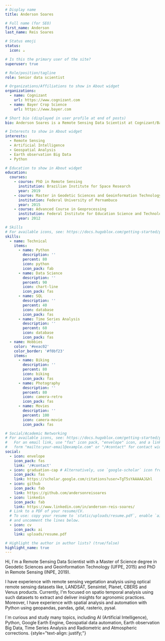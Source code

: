 ```yaml
---
# Display name
title: Anderson Soares

# Full name (for SEO)
first_name: Anderson
last_name: Reis Soares

# Status emoji
status:
  icon: ☕️

# Is this the primary user of the site?
superuser: true

# Role/position/tagline
role: Senior data scientist

# Organizations/Affiliations to show in About widget
organizations:
  - name: Cognizant
    url: https://www.cognizant.com
  - name: Bayer Crop Science
    url: https://www.bayer.com

# Short bio (displayed in user profile at end of posts)
bio: Anderson Soares is a Remote Sensing Data Scientist at Cognizant/Bayer Crop Science. My research interests include remote sensing, geospatial analysis and time series analysis.

# Interests to show in About widget
interests:
  - Remote Sensing
  - Artificial Intelligence
  - Geospatial Analysis
  - Earth observation Big Data
  - Python

# Education to show in About widget
education:
  courses:
    - course: PhD in Remote Sensing
      institution: Brazilian Institute for Space Research
      year: 2019
    - course: Master in Geodetic Sciences and Geoinformation Technology
      institution: Federal University of Pernambuco
      year: 2015
    - course: Advanced Course in Geoprocessing
      institution: Federal Institute for Education Science and Technology of Paraíba
      year: 2012

# Skills
# For available icons, see: https://docs.hugoblox.com/getting-started/page-builder/#icons
skills:
  - name: Technical
    items:
      - name: Python
        description: ''
        percent: 80
        icon: python
        icon_pack: fab
      - name: Data Science
        description: ''
        percent: 90
        icon: chart-line
        icon_pack: fas
      - name: SQL
        description: ''
        percent: 40
        icon: database
        icon_pack: fas
      - name: Time Series Analysis
        description: ''
        percent: 60
        icon: database
        icon_pack: fas
  - name: Hobbies
    color: '#eeac02'
    color_border: '#f0bf23'
    items:
      - name: Biking
        description: ''
        percent: 80
        icon: biking
        icon_pack: fas
      - name: Photography
        description: ''
        percent: 80
        icon: camera-retro
        icon_pack: fas
      - name: Movies
        description: ''
        percent: 100
        icon: camera-movie
        icon_pack: fas

# Social/Academic Networking
# For available icons, see: https://docs.hugoblox.com/getting-started/page-builder/#icons
#   For an email link, use "fas" icon pack, "envelope" icon, and a link in the
#   form "mailto:your-email@example.com" or "/#contact" for contact widget.
social:
  - icon: envelope
    icon_pack: fas
    link: '/#contact'
  - icon: graduation-cap # Alternatively, use `google-scholar` icon from `ai` icon pack
    icon_pack: fas
    link: https://scholar.google.com/citations?user=TgT5sYAAAAAJ&hl
  - icon: github
    icon_pack: fab
    link: https://github.com/andersonreisoares
  - icon: linkedin
    icon_pack: fab
    link: https://www.linkedin.com/in/anderson-reis-soares/
  # Link to a PDF of your resume/CV.
  # To use: copy your resume to `static/uploads/resume.pdf`, enable `ai` icons in `params.yaml`,
  # and uncomment the lines below.
  - icon: cv
    icon_pack: ai
    link: uploads/resume.pdf

# Highlight the author in author lists? (true/false)
highlight_name: true
---
```

Hi, I`m a Remote Sensing Data Scientist with a Master of Science degree in Geodetic Sciences and Geoinformation Technology (UFPE, 2015) and PhD in Remote Sensing (INPE, 2019).

I have experience with remote sensing vegetation analysis using optical remote sensing datasets like, LANDSAT, Sensintel, Planet, CBERS and Venus products. Currently, I'm focused on spatio temporal analysis using such datasets to extract and deliver insights for agronomic practices. Moreover, I have experience with spatial analysis and automation with Python using geopandas, pandas, gdal, rasterio, pysal.

I`m curious and study many topics, including AI (Artificial Intelligence), Python, Google Earth Engine, Geospatial data automation, Earth observation Big Data, Time Series Analysis and Radiometric and Atmospheric corrections.
{style="text-align: justify;"}
